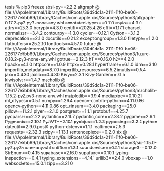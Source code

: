 tesis % pip3 freeze
absl-py==2.2.2
altgraph @ file:///AppleInternal/Library/BuildRoots/39d9dc1a-2111-11f0-be06-226177e5bb69/Library/Caches/com.apple.xbs/Sources/python3/altgraph-0.17.2-py2.py3-none-any.whl
annotated-types==0.7.0
anyio==4.9.0
attrs==25.3.0
bcrypt==4.3.0
certifi==2025.4.26
cffi==1.17.1
charset-normalizer==3.4.2
contourpy==1.3.0
cycler==0.12.1
Cython==3.1.2
deprecation==2.1.0
docutils==0.21.2
exceptiongroup==1.3.0
filetype==1.2.0
flatbuffers==25.2.10
fonttools==4.57.0
future @ file:///AppleInternal/Library/BuildRoots/39d9dc1a-2111-11f0-be06-226177e5bb69/Library/Caches/com.apple.xbs/Sources/python3/future-0.18.2-py3-none-any.whl
gotrue==2.12.3
h11==0.16.0
h2==4.2.0
hpack==4.1.0
httpcore==1.0.9
httpx==0.28.1
hyperframe==6.1.0
idna==3.10
importlib_metadata==8.7.0
importlib_resources==6.5.2
imutils==0.5.4
jax==0.4.30
jaxlib==0.4.30
Kivy==2.3.1
Kivy-Garden==0.1.5
kiwisolver==1.4.7
macholib @ file:///AppleInternal/Library/BuildRoots/39d9dc1a-2111-11f0-be06-226177e5bb69/Library/Caches/com.apple.xbs/Sources/python3/macholib-1.15.2-py2.py3-none-any.whl
matplotlib==3.9.4
mediapipe==0.10.21
ml_dtypes==0.5.1
numpy==1.26.4
opencv-contrib-python==4.11.0.86
opencv-python==4.11.0.86
opt_einsum==3.4.0
packaging==25.0
pillow==11.2.1
plyer==2.1.0
postgrest==1.1.1
protobuf==4.25.7
pycparser==2.22
pydantic==2.11.7
pydantic_core==2.33.2
pygame==2.6.1
Pygments==2.19.1
PyJWT==2.10.1
pyobjus==1.2.3
pyparsing==3.2.3
python-dateutil==2.9.0.post0
python-dotenv==1.1.1
realtime==2.5.3
requests==2.32.3
scipy==1.13.1
sentencepiece==0.2.0
six @ file:///AppleInternal/Library/BuildRoots/39d9dc1a-2111-11f0-be06-226177e5bb69/Library/Caches/com.apple.xbs/Sources/python3/six-1.15.0-py2.py3-none-any.whl
sniffio==1.3.1
sounddevice==0.5.1
storage3==0.12.0
StrEnum==0.4.15
supabase==2.16.0
supafunc==0.10.1
typing-inspection==0.4.1
typing_extensions==4.14.1
urllib3==2.4.0
vboxapi==1.0
websockets==15.0.1
zipp==3.21.0